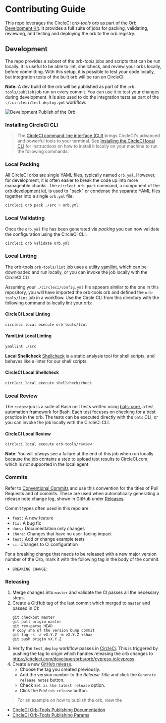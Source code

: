 # Contributing Guide

This repo leverages the CircleCI _orb-tools_ orb as part of the [Orb Development Kit](https://circleci.com/docs/2.0/orb-author/#orb-development-kit). It provides a full suite of jobs for packing, validating, reviewing, and testing and deploying the orb to the orb registry.

## Development

The repo provides a subset of the _orb-tools_ jobs and scripts that can be run locally. It is useful to be able to lint, shellcheck, and review your orbs locally, before committing. With this setup, it is possible to test your code locally, but integration tests of the built orb will be run on CircleCI.

**Note:** A dev build of the orb will be published as part of the `orb-tools/publish` job run on every commit. You can use it to test your changes during development. It is also used to do the integration tests as part of the `./.circleci/test-deploy.yml` workflow.

![Development Publish of the Orb](/assets//dev-publish-example.png)

### Installing CircleCI CLI

> The [CircleCI command line interface (CLI)](https://circleci-public.github.io/circleci-cli/) brings CircleCI's advanced and powerful tools to your terminal. See [Installing the CircleCI local CLI](https://circleci.com/docs/local-cli/) for instructions on how to install it locally on your machine to run the following commands.

### Local Packing

All CircleCI orbs are single YAML files, typically named `orb.yml`. However, for development, it is often easier to break the code up into more manageable chunks. The `circleci orb pack` command, a component of the [orb development kit](https://circleci.com/docs/orb-development-kit/), is used to "pack" or condense the separate YAML files together into a single `orb.yml` file.

```bash
circleci orb pack ./src > orb.yml
```

### Local Validating

Once the `orb.yml` file has been generated via _packing_ you can now validate the configuration using the CircleCI CLI.

```bash
circleci orb validate orb.yml
```

### Local Linting

The orb-tools `orb-tools/lint` job uses a utility [yamllint](https://yamllint.readthedocs.io/en/stable/), which can be downloaded and run locally, or you can invoke the job locally with the CircleCI CLI.

Assuming your `./circleci/config.yml` file appears similar to the one in this repository, you will have imported the orb-tools orb and defined the `orb-tools/lint` job in a workflow. Use the Circle CLI from this directory with the following command to locally lint your orb:

#### CircleCI Local Linting

```bash
circleci local execute orb-tools/lint
```

#### YamlLint Local Linting

```bash
yamllint ./src
```

**Local Shellcheck**
[Shellcheck](https://github.com/koalaman/shellcheck) is a static analysis tool for shell scripts, and behaves like a linter for our shell scripts.

#### CircleCI Local Shellcheck

```bash
circleci local execute shellcheck/check
```

### Local Review

The `review` job is a suite of Bash unit tests written using [bats-core](https://github.com/bats-core/bats-core), a test automation framework for Bash. Each test focuses on checking for a best practice in the orb. The tests can be executed directly with the `bats` CLI, or you can invoke the job locally with the CircleCI CLI.

#### CircleCI Local Review

```bash
circleci local execute orb-tools/review
```

**Note**: You will _always_ see a failure at the end of this job when run locally because the job contains a step to upload test results to CircleCI.com, which is _not_ supported in the local agent.

### Commits

Refer to [Conventional Commits](https://www.conventionalcommits.org/en/v1.0.0/) and use this convention for the titles of Pull Requests and of commits. These are used when automatically generating a release note change log, shown in GitHub under [Releases](https://github.com/cypress-io/circleci-orb/releases).

Commit types often used in this repo are:

- `feat:` A new feature
- `fix:` A bug fix
- `docs:` Documentation only changes
- `chore:` Changes that have no user-facing impact
- `test:` Add or change example tests
- `ci:` Changes to CI configuration

For a breaking change that needs to be released with a new major version number of the Orb, mark it with the following tag in the body of the commit:

 - `BREAKING CHANGE:`

### Releasing

1. Merge changes into `master` and validate the CI passes all the necessary steps.
2. Create a GitHub tag of the last commit which merged to `master` and passed in CI:
    ```shell
    git checkout master
    git pull origin master
    git rev-parse HEAD
    # copy sha of the version bump commit
    git tag -s -a vX.Y.Z -m vX.Y.Z <sha>
    git push origin vX.Y.Z
    ```
3. Verify the `test_deploy` workflow passes in [CircleCi](https://app.circleci.com/pipelines/github/cypress-io/circleci-orb). This is triggered by pushing the tag to origin which handles releasing the orb changes to https://circleci.com/developer/orbs/orb/cypress-io/cypress.
4. Create a new [GitHub release](https://github.com/cypress-io/circleci-orb/releases).
    - Choose the tag you created previously.
    - Add the version number to the _Release Title_ and click the `Generate release notes` button.
    - Check `Set as the latest release` option.
    - Click the `Publish release` button.

> For an example on how to publish the orb, view the
- [CircleCI Orb-Tools Publishing Documentation](https://circleci.com/docs/creating-orbs/)
- [CircleCI Orb-Tools Publishing Params](https://circleci.com/developer/orbs/orb/circleci/orb-tools#jobs-publish)
